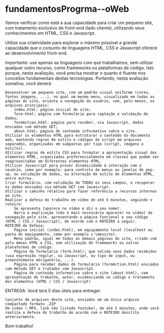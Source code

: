 # fundamentosProgrma--oWeb
Vamos verificar como está a sua capacidade para criar um pequeno site, com tratamento exclusivo de front-end (lado cliente), utilizando seus conhecimentos em HTML, CSS e Javascript. 

Utilize sua criatividade para explorar o máximo possível a grande capacidade que o conjunto de linguagens HTML, CSS e Javascript oferece ao desenvolvimento front-end. 

Importante: use apenas as linguagens com que trabalhamos, sem utilizar qualquer outro recurso, como frameworks ou plataformas de código. Isto porque, nesta avaliação, você precisa mostrar o quanto é fluente nos conceitos fundamentais destas tecnologias. 
Portando, nesta avaliação somativa, você deverá:

    Desenvolver um pequeno site, com um padrão visual uniforme (cores, fontes imagens, ...), no qual um mesmo menu, visualizado em todas as páginas do site, orienta a navegação do usuário, com, pelo menos, os arquivos principais:
        index.html: página inicial do site;
        form.html: página com formulário para captação e validação de dados;
        formAction.html: página para receber, via Javascript, dados enviados com método GET;
        about.html: página de conteúdo informativo sobre o site. 
    Utilizar os elementos HTML para estruturar o conteúdo do documento web, mantendo regras de estilo e códigos de script em arquivos separados, organizados em subpastas por tipo (script, imagens e estilos). 
    Utilizar regras de estilo CSS para formatar a apresentação visual dos elementos HTML, organizadas preferencialmente em classes que podem ser reaproveitadas em diferentes elementos HTML. 
    Utilizar Javascript para prover dinamicidade à interação com o usuário, como por exemplo: para controle de menus ou janelas de pop-up, ou validação de dados, ou alteração de estilo de elementos HTML, entre outros. 
    Criar formulário, com validação de TODOS os seus campos, e recuperar os dados enviados via método GET com Javascript. 
    Utilizar o caminho relativo para fazer referência a recursos internos ao site. 
    Realizar a defesa do trabalho em vídeo de até 5 minutos, seguindo o roteiro:
        Se apresenta (aparece no vídeo e diz o seu nome).
        Narra a explicação (não é mais necessário aparecer no vídeo) da navegação pelo site, apresentando a página funcional e seu código (HTML / CSS / Javascript), de acordo com o ROTEIRO a seguir. 
    ROTEIRO de Defesa:
        Página inicial (index.html), em equipamento local (localhost ou pasta do equipamento, como por exemplo c:\meusite).
        Menu padrão, igual em todas as demais páginas do site, criado com pelo menos HTML e CSS, sem utilização de frameworks ou outras plataformas de código.
        Página de formulário (form.html), que valida seus dados recebidos (usa expressão regular, ou Javascript, ou tipo de input, ou preenchimento obrigatório, ...).
        Página para receber dados do formulário (formAction.html) enviados com método GET e tratados com Javascript.
        Página de conteúdo informativo sobre o site (about.html), com apresentação do trabalho, autor, evidenciando no código o tratamento dos elementos (HTML / CSS / Javascript) 

ENTREGA: Você terá 5 dias úteis para entregar:

    Conjunto de arquivos deste site, enviados em um único arquivo compactado formato .ZIP
    Um vídeo (.MP4, link não listado Youtube), de até 5 minutos, onde você realiza a defesa do trabalho de acordo com o ROTEIRO descrito anteriormente. 

Bom trabalho!

